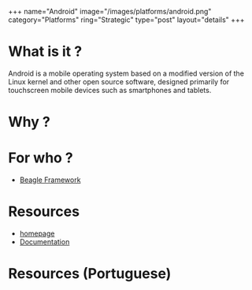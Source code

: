 +++
name="Android"
image="/images/platforms/android.png"
category="Platforms"
ring="Strategic"
type="post"
layout="details"
+++

# What is it ?

Android is a mobile operating system based on a modified version of the Linux kernel and other open source software, designed primarily for touchscreen mobile devices such as smartphones and tablets.

# Why ?



# For who ?

* [Beagle Framework](https://usebeagle.io/)

# Resources

* [homepage](https://www.android.com/)
* [Documentation](https://developer.android.com/about/versions/11)


# Resources (Portuguese)
